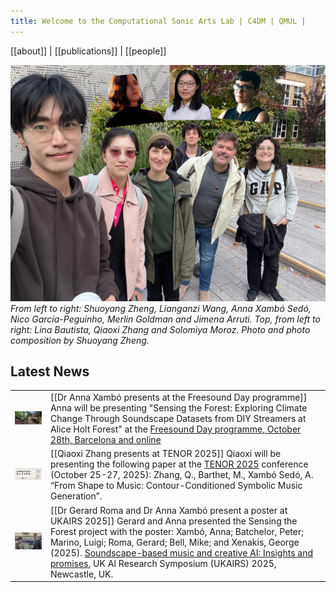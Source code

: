 ```yaml
---
title: Welcome to the Computational Sonic Arts Lab | C4DM | QMUL |
---
```


[[about]] | [[publications]] | [[people]] 

![](img/C4DM-CSAL-20251016-photo-v3-by-Shuoyang-Zheng.jpg)
*From left to right: Shuoyang Zheng, Lianganzi Wang, Anna Xambó Sedó, Nico García-Peguinho, Merlin Goldman and Jimena Arruti. Top, from left to right: Lina Bautista, Qiaoxi Zhang and Solomiya Moroz. Photo and photo composition by Shuoyang Zheng.*
## Latest News

|                                                                                    |                                                                                                                                                                                                                                                                                                                                                                                                                                                                                                               |
| ---------------------------------------------------------------------------------- | ------------------------------------------------------------------------------------------------------------------------------------------------------------------------------------------------------------------------------------------------------------------------------------------------------------------------------------------------------------------------------------------------------------------------------------------------------------------------------------------------------------- |
| <img src="img/streamers.jpg" width="350" />                                        | [[Dr Anna Xambó presents at the Freesound Day programme]] Anna will be presenting "Sensing the Forest: Exploring Climate Change Through Soundscape Datasets from DIY Streamers at Alice Holt Forest" at the [Freesound Day programme, October 28th, Barcelona and online](https://blog.freesound.org/?p=2290)                                                                                                                                                                                                 |
| <img src="img/tenor2025.jpg" width="350" />                                        | [[Qiaoxi Zhang presents at TENOR 2025]] Qiaoxi will be presenting the following paper at the [TENOR 2025](https://zhuanti.ccom.edu.cn/tenorbjen/index.htm) conference (October 25-27, 2025): Zhang, Q., Barthet, M., Xambó Sedó, A. “From Shape to Music: Contour-Conditioned Symbolic Music Generation”.                                                                                                                                                                                                    |
| <img src="img/20250909_UKAIRS_StF_project_AnnaXambo_GerardRoma.jpg" width="350" /> | [[Dr Gerard Roma and Dr Anna Xambó present a poster at UKAIRS 2025]] Gerard and Anna presented the Sensing the Forest project with the poster: Xambó, Anna; Batchelor, Peter; Marino, Luigi; Roma, Gerard; Bell, Mike; and Xenakis, George (2025). [Soundscape-based music and creative AI: Insights and promises](https://qmro.qmul.ac.uk/xmlui/bitstream/handle/123456789/110219/Xambo%20Soundscape-based%20music%202025%20Accepted.pdf?sequence=2), UK AI Research Symposium (UKAIRS) 2025, Newcastle, UK. |
